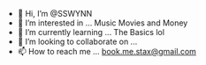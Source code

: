 - 👋 Hi, I’m @SSWYNN
- 👀 I’m interested in ... Music Movies and Money 
- 🌱 I’m currently learning ... The Basics lol 
- 💞️ I’m looking to collaborate on ... 
- 📫 How to reach me ... book.me.stax@gmail.com

<!---
SSWYNN/SSWYNN is a ✨ special ✨ repository because its `README.md` (this file) appears on your GitHub profile.
You can click the Preview link to take a look at your changes.
--->
